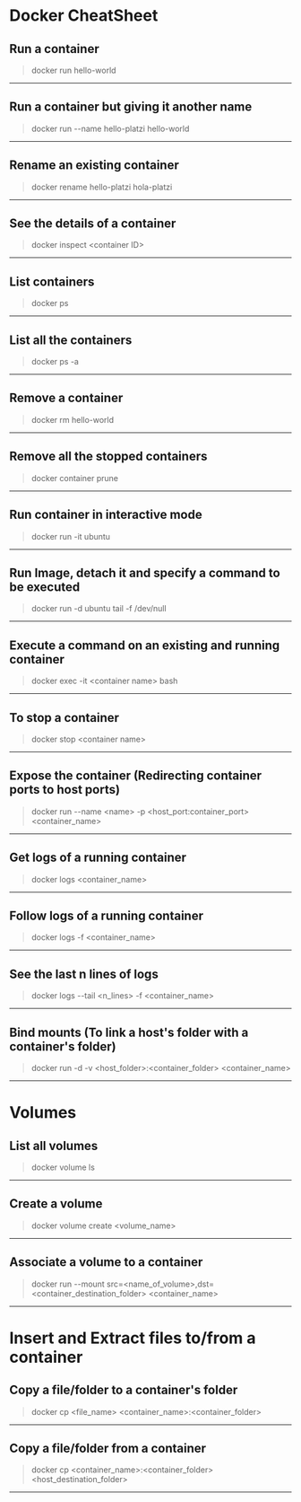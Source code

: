 # Docker CheatSheet

## Run a container
> docker run hello-world

---

## Run a container but giving it another name
> docker run --name hello-platzi hello-world

---

## Rename an existing container
> docker rename hello-platzi hola-platzi

---

## See the details of a container
> docker inspect \<container ID\>

---

## List containers
> docker ps

---

## List all the containers
> docker ps -a

---

## Remove a container
> docker rm hello-world

---

## Remove all the stopped containers
> docker container prune

---

## Run container in interactive mode
> docker run -it ubuntu

---

## Run Image, detach it and specify a command to be executed
> docker run -d ubuntu tail -f /dev/null

---

## Execute a command on an existing and running container
> docker exec -it \<container name\> bash

---

## To stop a container
> docker stop \<container name\>

---

## Expose the container (Redirecting container ports to host ports)
> docker run --name \<name\> -p \<host_port:container_port> \<container_name\>

--- 

## Get logs of a running container
> docker logs \<container_name>

---

## Follow logs of a running container
> docker logs -f \<container_name>

---

## See the last n lines of logs 
> docker logs --tail \<n_lines> -f \<container_name>

---

## Bind mounts (To link a host's folder with a container's folder)
> docker run -d -v \<host_folder>:\<container_folder> \<container_name>

---

# Volumes

## List all volumes
> docker volume ls

---

## Create a volume
> docker volume create \<volume_name>

---

## Associate a volume to a container
> docker run --mount src=\<name_of_volume>,dst=\<container_destination_folder> \<container_name>

---

# Insert and Extract files to/from a container

## Copy a file/folder to a container's folder
> docker cp \<file_name> \<container_name>:\<container_folder>

---

## Copy a file/folder from a container
> docker cp \<container_name>:\<container_folder> \<host_destination_folder>

--- 